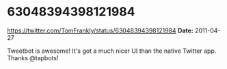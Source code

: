 # 63048394398121984
https://twitter.com/TomFrankly/status/63048394398121984
**Date:** 2011-04-27

Tweetbot is awesome! It's got a much nicer UI than the native Twitter app. Thanks @tapbots!

